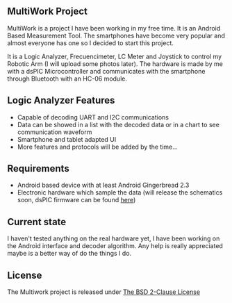<h2>
</a>MultiWork Project</h2>

MultiWork is a project I have been working in my free time. It is an Android Based Measurement Tool. The smartphones have become very popular and almost everyone has one so I decided to start this project.

It is a Logic Analyzer, Frecuencimeter, LC Meter and Joystick to control my Robotic Arm (I will upload some photos later).
The hardware is made by me with a dsPIC Microcontroller and communicates with the smartphone through Bluetooth with an HC-06 module. 

<h2>
</a>Logic Analyzer Features</h2>
<ul>
<li>Capable of decoding UART and I2C communications</li>
<li>Data can be showed in a list with the decoded data or in a chart to see communication waveform
<li>Smartphone and tablet adapted UI
<li>More features and protocols will be added by the time...
</li>
</ul>

<h2>
</a> Requirements </h2>
<ul>
<li>Android based device with at least Android Gingerbread 2.3</li>
<li>Electronic hardware which sample the data (will release the schematics soon, dsPIC firmware can be found <a href="https://github.com/dragondgold/MultiWork_dsPIC">here</a>)
</li>
</ul>

<h2>
</a>Current state</h2>
I haven't tested anything on the real hardware yet, I have been working on the Android interface and decoder algorithm. Any help is really appreciated maybe is a better way of do the things I do.

<h2>
</a>License</h2>

The Multiwork project is released under  <a href="http://opensource.org/licenses/BSD-2-Clause">The BSD 2-Clause License</a>
